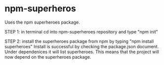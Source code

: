 # npm-superheros
Uses the npm superheroes package.

STEP 1: in terminal cd into npm-superheroes repository and type "npm init"

STEP 2: install the superheroes package from npm by typing "npm install superheroes"
Install is successful by checking the package.json document. Under dependenices it will list superheroes. This means that the project will now depend on the superheroes package. 